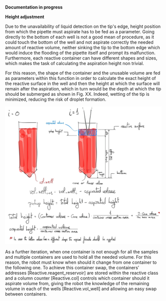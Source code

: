 **Documentation in progress**



**Height adjustment**

Due to the unavailability of liquid detection on the tip's edge, height position from which the pipette must aspirate has to be fed as a parameter. Going directly to the bottom of each well is not a good mean of procedure, as it could touch the bottom of the well and not aspirate correctly the needed amount of reactive volume, neither sinking the tip to the bottom edge which would induce the flooding of the pipette itself and prompt its malfunction. Furthermore, each reactive container can have different shapes and sizes, which makes the task of calculating the aspiration height non trivial. 

For this reason, the shape of the container and the unusable volume are fed as parameters within this function in order to calculate the exact height of the reactive surface in the well and then the height at which the surface will remain after the aspiration, which in turn would be the depth at which the tip should be submerged as shown in Fig. XX. Indeed, wetting of the tip is minimized, reducing the risk of droplet formation.

![Image description](fig1.png)

 As a further iteration, when one container is not enough for all the samples and multiple containers are used to hold all the needed volume. For this reason, the robot must know when should it change from one container to the following one. To achieve this container swap, the containers’ addresses [Reactive.reagent_reservoir] are stored within the reactive class and a column counter [Reactive.col] controls which container should it aspirate volume from, giving the robot the knowledge of the remaining volume in each of the wells [Reactive.vol_well] and allowing an easy swap between containers.
